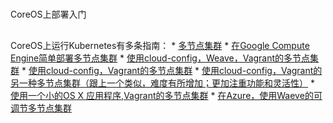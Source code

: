 
# 

CoreOS上部署入门

## 

CoreOS上运行Kubernetes有多条指南：
* 
[多节点集群](http://kubernetes.io/v1.0/docs/getting-started-guides/coreos/coreos_multinode_cluster.html)
* 
[在Google Compute Engine简单部署多节点集群](https://github.com/rimusz/coreos-multi-node-k8s-gce/blob/master/README.md)
* 
[使用cloud-config，Weave，Vagrant的多节点集群](https://github.com/errordeveloper/weave-demos/blob/master/poseidon/README.md)
* 
[使用cloud-config，Vagrant的多节点集群](https://github.com/pires/kubernetes-vagrant-coreos-cluster/blob/master/README.md)
* 
[使用cloud-config，Vagrant的另一种多节点集群（跟上一个类似，难度有所增加；更加注重功能和灵活性）](https://github.com/AntonioMeireles/kubernetes-vagrant-coreos-cluster/blob/master/README.md)
* 
[使用一个小的OS X 应用程序,Vagrant的多节点集群](https://github.com/rimusz/coreos-osx-gui-kubernetes-cluster/blob/master/README.md)
* 
[在Azure，使用Waeve的可调节多节点集群](http://kubernetes.io/v1.0/docs/getting-started-guides/coreos/azure/README.html)

